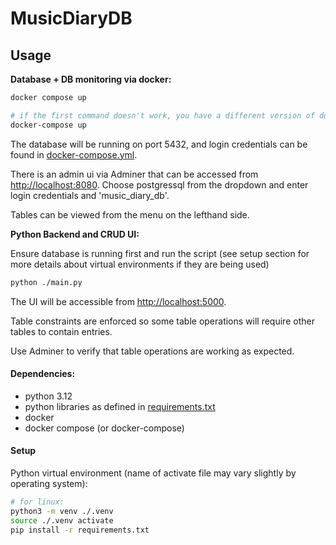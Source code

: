 # MusicDiaryDB

## Usage

**Database + DB monitoring via docker:**
```bash
docker compose up

# if the first command doesn't work, you have a different version of docker compose (use this instead):
docker-compose up
```

The database will be running on port 5432, and login credentials can be found in [docker-compose.yml](docker-compose.yml).


There is an admin ui via Adminer that can be accessed from [http://localhost:8080](http://localhost:8080).
Choose postgressql from the dropdown and enter login credentials and 'music_diary_db'.

Tables can be viewed from the menu on the lefthand side.



**Python Backend and CRUD UI:**

Ensure database is running first and run the script (see setup section for more details about virtual environments if they are being used)
```bash
python ./main.py
```

The UI will be accessible from [http://localhost:5000](http://localhost:5000).

Table constraints are enforced so some table operations will require other tables to contain entries.

Use Adminer to verify that table operations are working as expected.


#### Dependencies:
- python 3.12
- python libraries as defined in [requirements.txt](requirements.txt)
- docker
- docker compose (or docker-compose)

#### Setup

Python virtual environment (name of activate file may vary slightly by operating system):
```bash
# for linux:
python3 -m venv ./.venv
source ./.venv activate
pip install -r requirements.txt
```

